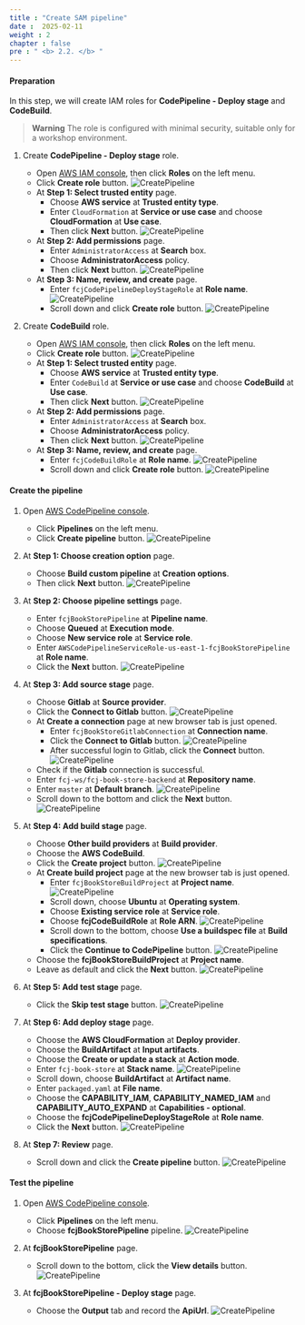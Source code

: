 ```yaml
---
title : "Create SAM pipeline"
date :  2025-02-11
weight : 2
chapter : false
pre : " <b> 2.2. </b> "
---
```


#### Preparation

In this step, we will create IAM roles for **CodePipeline - Deploy stage** and **CodeBuild**.
> **Warning**
> The role is configured with minimal security, suitable only for a workshop environment.

1. Create **CodePipeline - Deploy stage** role.
    - Open [AWS IAM console](https://us-east-1.console.aws.amazon.com/iam/home?region=us-east-1), then click **Roles** on the left menu.
    - Click **Create role** button.
      ![CreatePipeline](/images/temp/1/12.png?width=90pc)
    - At **Step 1: Select trusted entity** page.
      - Choose **AWS service** at **Trusted entity type**.
      - Enter ``CloudFormation`` at **Service or use case** and choose **CloudFormation** at **Use case**.
      - Then click **Next** button.
        ![CreatePipeline](/images/temp/1/13.png?width=90pc)
    - At **Step 2: Add permissions** page.
      - Enter ``AdministratorAccess`` at **Search** box.
      - Choose **AdministratorAccess** policy.
      - Then click **Next** button.
        ![CreatePipeline](/images/temp/1/14.png?width=90pc)
    - At **Step 3: Name, review, and create** page.
      - Enter ``fcjCodePipelineDeployStageRole`` at **Role name**.
        ![CreatePipeline](/images/temp/1/15.png?width=90pc)
      - Scroll down and click **Create role** button.
        ![CreatePipeline](/images/temp/1/16.png?width=90pc)

2. Create **CodeBuild** role.
    - Open [AWS IAM console](https://us-east-1.console.aws.amazon.com/iam/home?region=us-east-1), then click **Roles** on the left menu.
    - Click **Create role** button.
      ![CreatePipeline](/images/temp/1/12.png?width=90pc)
    - At **Step 1: Select trusted entity** page.
      - Choose **AWS service** at **Trusted entity type**.
      - Enter ``CodeBuild`` at **Service or use case** and choose **CodeBuild** at **Use case**.
      - Then click **Next** button.
        ![CreatePipeline](/images/temp/1/17.png?width=90pc)
    - At **Step 2: Add permissions** page.
      - Enter ``AdministratorAccess`` at **Search** box.
      - Choose **AdministratorAccess** policy.
      - Then click **Next** button.
        ![CreatePipeline](/images/temp/1/14.png?width=90pc)
    - At **Step 3: Name, review, and create** page.
      - Enter ``fcjCodeBuildRole`` at **Role name**.
        ![CreatePipeline](/images/temp/1/18.png?width=90pc)
      - Scroll down and click **Create role** button.
        ![CreatePipeline](/images/temp/1/19.png?width=90pc)

#### Create the pipeline

1. Open [AWS CodePipeline console](https://us-east-1.console.aws.amazon.com/codesuite/codepipeline/start?region=us-east-1).
    - Click **Pipelines** on the left menu.
    - Click **Create pipeline** button.
      ![CreatePipeline](/images/temp/1/11.png?width=90pc)

2. At **Step 1: Choose creation option** page.
    - Choose **Build custom pipeline** at **Creation options**.
    - Then click **Next** button.
      ![CreatePipeline](/images/temp/1/20.png?width=90pc)

3. At **Step 2: Choose pipeline settings** page.
    - Enter ``fcjBookStorePipeline`` at **Pipeline name**.
    - Choose **Queued** at **Execution mode**.
    - Choose **New service role** at **Service role**.
    - Enter ``AWSCodePipelineServiceRole-us-east-1-fcjBookStorePipeline`` at **Role name**.
    - Click the **Next** button.
      ![CreatePipeline](/images/temp/1/21.png?width=90pc)

4. At **Step 3: Add source stage** page.
    - Choose **Gitlab** at **Source provider**.
    - Click the **Connect to Gitlab** button.
      ![CreatePipeline](/images/temp/1/23.png?width=90pc)
    - At **Create a connection** page at new browser tab is just opened.
      - Enter ``fcjBookStoreGitlabConnection`` at **Connection name**.
      - Click the **Connect to Gitlab** button.
        ![CreatePipeline](/images/temp/1/24.png?width=90pc)
      - After successful login to Gitlab, click the **Connect** button.
        ![CreatePipeline](/images/temp/1/25.png?width=90pc)
    - Check if the **Gitlab** connection is successful.
    - Enter ``fcj-ws/fcj-book-store-backend`` at **Repository name**.
    - Enter ``master`` at **Default branch**.
      ![CreatePipeline](/images/temp/1/26.png?width=90pc)
    - Scroll down to the bottom and click the **Next** button.
      ![CreatePipeline](/images/temp/1/27.png?width=90pc)

5. At **Step 4: Add build stage** page.
    - Choose **Other build providers** at **Build provider**.
    - Choose the **AWS CodeBuild**.
    - Click the **Create project** button.
      ![CreatePipeline](/images/temp/1/31.png?width=90pc)
    - At **Create build project** page at the new browser tab is just opened.
      - Enter ``fcjBookStoreBuildProject`` at **Project name**.
        ![CreatePipeline](/images/temp/1/28.png?width=90pc)
      - Scroll down, choose **Ubuntu** at **Operating system**.
      - Choose **Existing service role** at **Service role**.
      - Choose **fcjCodeBuildRole** at **Role ARN**.
        ![CreatePipeline](/images/temp/1/29.png?width=90pc)
      - Scroll down to the bottom, choose **Use a buildspec file** at **Build specifications**.
      - Click the **Continue to CodePipeline** button.
        ![CreatePipeline](/images/temp/1/30.png?width=90pc)
    - Choose the **fcjBookStoreBuildProject** at **Project name**.
    - Leave as default and click the **Next** button.
      ![CreatePipeline](/images/temp/1/32.png?width=90pc)

6. At **Step 5: Add test stage** page.
    - Click the **Skip test stage** button.
      ![CreatePipeline](/images/temp/1/33.png?width=90pc)

7. At **Step 6: Add deploy stage** page.
    - Choose the **AWS CloudFormation** at **Deploy provider**.
    - Choose the **BuildArtifact** at **Input artifacts**.
    - Choose the **Create or update a stack** at **Action mode**.
    - Enter ``fcj-book-store`` at **Stack name**.
      ![CreatePipeline](/images/temp/1/34.png?width=90pc)
    - Scroll down, choose **BuildArtifact** at **Artifact name**.
    - Enter ``packaged.yaml`` at **File name**.
    - Choose the **CAPABILITY_IAM**, **CAPABILITY_NAMED_IAM** and **CAPABILITY_AUTO_EXPAND** at **Capabilities - optional**.
    - Choose the **fcjCodePipelineDeployStageRole** at **Role name**.
    - Click the **Next** button.
      ![CreatePipeline](/images/temp/1/35.png?width=90pc)

8. At **Step 7: Review** page.
    - Scroll down and click the **Create pipeline** button.
      ![CreatePipeline](/images/temp/1/36.png?width=90pc)

#### Test the pipeline

1. Open [AWS CodePipeline console](https://us-east-1.console.aws.amazon.com/codesuite/codepipeline/start?region=us-east-1).
    - Click **Pipelines** on the left menu.
    - Choose **fcjBookStorePipeline** pipeline.
      ![CreatePipeline](/images/temp/1/37.png?width=90pc)

2. At **fcjBookStorePipeline** page.
    - Scroll down to the bottom, click the **View details** button.
      ![CreatePipeline](/images/temp/1/38.png?width=90pc)

3. At **fcjBookStorePipeline - Deploy stage** page.
    - Choose the **Output** tab and record the **ApiUrl**.
      ![CreatePipeline](/images/temp/1/39.png?width=90pc)
